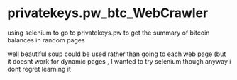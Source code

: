 # privatekeys.pw_btc_WebCrawler


using selenium to go to privatekeys.pw to get the summary of  bitcoin balances in random pages

well beautiful soup could be used rather than going to each web page (but it doesnt work for dynamic pages , I wanted to try selenium though anyway i dont regret learning it




























